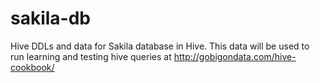 sakila-db
=========

Hive DDLs and data for Sakila database in Hive. This data will be used to run learning and testing hive queries at http://gobigondata.com/hive-cookbook/
